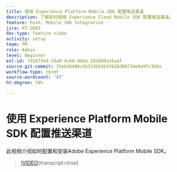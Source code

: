 ```yaml
---
title: 使用 Experience Platform Mobile SDK 配置推送渠道
description: 了解如何使用 Experience Cloud Mobile SDK 配置推送渠道。
feature: Push, Mobile SDK Integration
jira: KT-2683
doc-type: feature video
activity: setup
team: PM
role: Admin
level: Beginner
exl-id: 7d1673ed-19a0-4c68-8bba-281609a16aaf
source-git-commit: 35e036486c5b533b54b3f626d88734e9a9fc3b8a
workflow-type: tm+mt
source-wordcount: '47'
ht-degree: 70%

---
```


# 使用 Experience Platform Mobile SDK 配置推送渠道

此视频介绍如何配置和安装Adobe Experience Platform Mobile SDK。

>[!VIDEO](https://video.tv.adobe.com/v/326583?quality=12&learn=on&captions=chi_hans){transcript=true}
